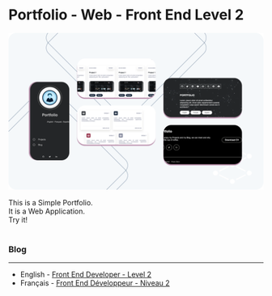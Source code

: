 # Portfolio - Web - Front End Level 2

![Project](./../images/portfolio.png)

This is a Simple Portfolio.
<br>
It is a Web Application.
<br>
Try it!
<br><br>

### Blog
---
- English - [Front End Developer - Level 2](https://infinitesparkbox.com/blog/2022/09/05/front-end-developer-level-2/)
- Français - [Front End Développeur - Niveau 2](https://infinitesparkbox.com/blog/2022/09/05/front-end-developpeur-niveau-2/)








